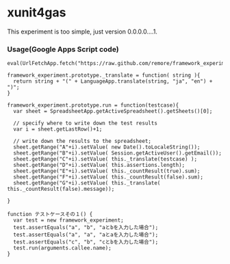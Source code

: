 # xunit4gas

This experiment is too simple, just version 0.0.0.0....1.

### Usage(Google Apps Script code)

    eval(UrlFetchApp.fetch("https://raw.github.com/remore/framework_experiment/master/framework_experiment.js").getContentText());
      
    framework_experiment.prototype._translate = function( string ){
      return string + "(" + LanguageApp.translate(string, "ja", "en") + ")";
    }

    framework_experiment.prototype.run = function(testcase){
      var sheet = SpreadsheetApp.getActiveSpreadsheet().getSheets()[0];
      
      // specify where to write down the test results
      var i = sheet.getLastRow()+1;
      
      // write down the results to the spreadsheet;
      sheet.getRange("A"+i).setValue( new Date().toLocaleString());
      sheet.getRange("B"+i).setValue( Session.getActiveUser().getEmail());
      sheet.getRange("C"+i).setValue( this._translate(testcase) );
      sheet.getRange("D"+i).setValue( this.assertions.length);
      sheet.getRange("E"+i).setValue( this._countResult(true).sum);
      sheet.getRange("F"+i).setValue( this._countResult(false).sum);
      sheet.getRange("G"+i).setValue( this._translate( this._countResult(false).message));

    }

    function テストケースその１() {
      var test = new framework_experiment;
      test.assertEquals("a", "b", "aとbを入力した場合");
      test.assertEquals("a", "a", "aとaを入力した場合");
      test.assertEquals("c", "b", "cとbを入力した場合");
      test.run(arguments.callee.name);
    }

